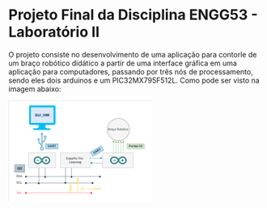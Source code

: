 # Projeto Final da Disciplina ENGG53 - Laboratório II
O projeto consiste no desenvolvimento de uma aplicação para contorle de um braço robótico didático a partir de uma interface gráfica em uma aplicação para computadores, passando por três nós de processamento, sendo eles dois arduinos e um PIC32MX795F512L. Como pode ser visto na imagem abaixo:

<img alt = "Arquitetura da aplicação" src="/imagens/Arquitetura.png" height = "200"/>





